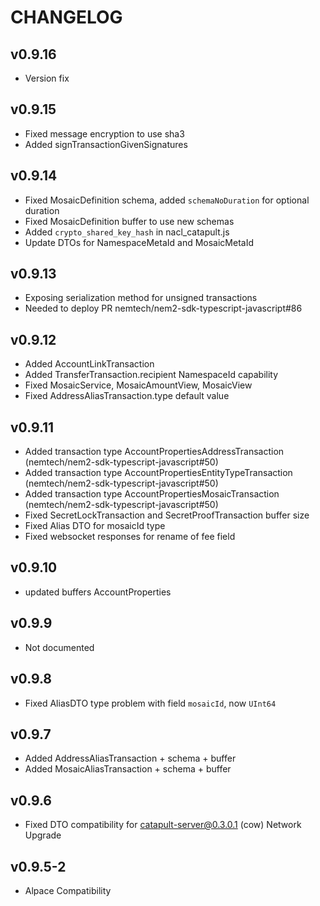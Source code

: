 # CHANGELOG

## v0.9.16

- Version fix

## v0.9.15

- Fixed message encryption to use sha3
- Added signTransactionGivenSignatures

## v0.9.14

- Fixed MosaicDefinition schema, added `schemaNoDuration` for optional duration
- Fixed MosaicDefinition buffer to use new schemas
- Added `crypto_shared_key_hash` in nacl_catapult.js
- Update DTOs for NamespaceMetaId and MosaicMetaId

## v0.9.13

- Exposing serialization method for unsigned transactions
- Needed to deploy PR nemtech/nem2-sdk-typescript-javascript#86

## v0.9.12

- Added AccountLinkTransaction
- Added TransferTransaction.recipient NamespaceId capability
- Fixed MosaicService, MosaicAmountView, MosaicView
- Fixed AddressAliasTransaction.type default value

## v0.9.11

- Added transaction type AccountPropertiesAddressTransaction (nemtech/nem2-sdk-typescript-javascript#50)
- Added transaction type AccountPropertiesEntityTypeTransaction (nemtech/nem2-sdk-typescript-javascript#50)
- Added transaction type AccountPropertiesMosaicTransaction (nemtech/nem2-sdk-typescript-javascript#50)
- Fixed SecretLockTransaction and SecretProofTransaction buffer size
- Fixed Alias DTO for mosaicId type
- Fixed websocket responses for rename of fee field

## v0.9.10

- updated buffers AccountProperties 

## v0.9.9

- Not documented

## v0.9.8

- Fixed AliasDTO type problem with field `mosaicId`, now `UInt64`

## v0.9.7

- Added AddressAliasTransaction + schema + buffer
- Added MosaicAliasTransaction + schema + buffer

## v0.9.6

- Fixed DTO compatibility for catapult-server@0.3.0.1 (cow) Network Upgrade

## v0.9.5-2

- Alpace Compatibility

